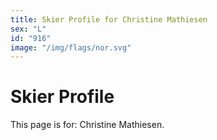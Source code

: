 ```yaml
---
title: Skier Profile for Christine Mathiesen
sex: "L"
id: "916"
image: "/img/flags/nor.svg" 
---
```


# Skier Profile

This page is for: Christine Mathiesen.
    